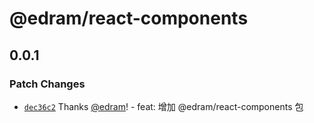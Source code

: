 # @edram/react-components

## 0.0.1

### Patch Changes

- [`dec36c2`](https://github.com/edram/packages/commit/dec36c2afe98f357faaa256addbf9038c07d88d8) Thanks [@edram](https://github.com/edram)! - feat: 增加 @edram/react-components 包
